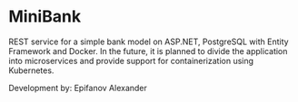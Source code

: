 # MiniBank

REST service for a simple bank model on ASP.NET, PostgreSQL with Entity Framework and Docker. In the future, it is planned to divide the application into microservices and provide support for containerization using Kubernetes.

Development by: Epifanov Alexander
